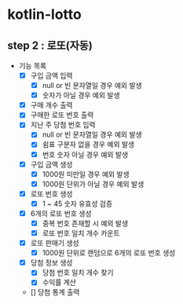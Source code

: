 # kotlin-lotto

## step 2 : 로또(자동)

- 기능 목록
  - [X] 구입 금액 입력
    - [X] null or 빈 문자열일 경우 예외 발생
    - [X] 숫자가 아닐 경우 예외 발생
  - [x] 구매 개수 출력
  - [x] 구매한 로또 번호 출력
  - [x] 지난 주 당첨 번호 입력
    - [x] null or 빈 문자열일 경우 예외 발생
    - [x] 쉼표 구분자 없을 경우 예외 발생
    - [x] 번호 숫자 아닐 경우 예외 발생
  - [x] 구입 금액 생성
    - [x] 1000원 미만일 경우 예외 발생
    - [x] 1000원 단위가 아닐 경우 예외 발생
  - [x] 로또 번호 생성
    - [x] 1 ~ 45 숫자 유효성 검증
  - [x] 6개의 로또 번호 생성
    - [x] 중복 번호 존재할 시 예외 발생
    - [x] 로또 번호 일치 개수 카운트
  - [x] 로또 판매기 생성
    - [x] 1000원 단위로 랜덤으로 6개의 로또 번호 생성
  - [x] 당첨 정보 생성
    - [x] 당첨 번호 일치 개수 찾기
    - [x] 수익률 계산
  - [] 당첨 통계 출력
